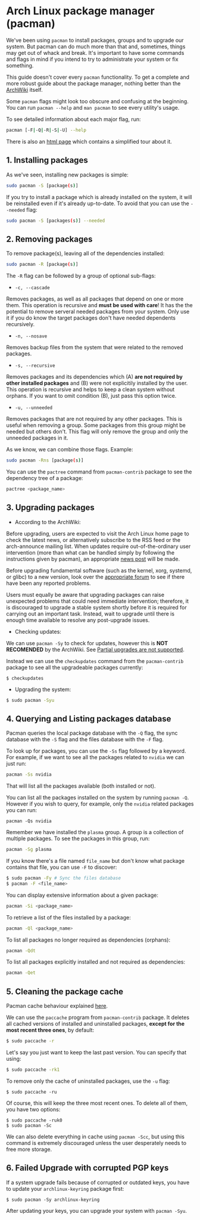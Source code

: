 # Arch Linux package manager (pacman)

We've been using `pacman` to install packages, groups and to upgrade our
system. But pacman can do much more than that and, sometimes, things may
get out of whack and break. It's important to have some commands and flags
in mind if you intend to try to administrate your system or fix something.

This guide doesn't cover every `pacman` functionality. To get a complete
and more robust guide about the package manager, nothing better than the
[ArchWiki](https://wiki.archlinux.org/title/pacman) itself.

Some `pacman` flags might look too obscure and confusing at the beginning.
You can run `pacman --help` and `man pacman` to see every utility's usage.

To see detailed information about each major flag, run:

```sh
pacman [-F|-Q|-R|-S|-U] --help
```

There is also an [html page](https://archlinux.org/pacman/pacman.8.html)
which contains a simplified tour about it.

## 1. Installing packages

As we've seen, installing new packages is simple:

```sh
sudo pacman -S [package(s)]
```

If you try to install a package which is already installed on the system, it
will be reinstalled even if it's already up-to-date. To avoid that you can use
the `--needed` flag:

```sh
sudo pacman -S [packages(s)] --needed
```

## 2. Removing packages

To remove package(s), leaving all of the dependencies installed:


```sh
sudo pacman -R [package(s)]
```

The `-R` flag can be followed by a group of optional sub-flags:

+ `-c, --cascade`

Removes packages, as well as all packages that depend on one or more them. This
operation is recursive and <strong>must be used with care</strong>! It has the
the potential to remove serveral needed packages from your system. Only use it
if you do know the target packages don't have needed dependents recursively.

+ `-n, --nosave`

Removes backup files from the system that were related to the removed packages.

+ `-s, --recursive`

Removes packages and its dependencies which (A) <strong>are not required by 
other installed packages</strong> and (B) were not explicitily installed by
the user. This operation is recursive and helps to keep a clean system
without orphans. If you want to omit condition (B), just pass this option twice.

+ `-u, --unneeded`

Removes packages that are not required by any other packages. This is useful when
removing a group. Some packages from this group might be needed but others don't.
This flag will only remove the group and only the unneeded packages in it.

As we know, we can combine those flags. Example:

```sh
sudo pacman -Rns [package(s)]
```

You can use the `pactree` command from `pacman-contrib` package to see the dependency
tree of a package:

```sh
pactree <package_name>
```

## 3. Upgrading packages

+ According to the ArchWiki:

Before upgrading, users are expected to visit the Arch Linux home page to check the
latest news, or alternatively subscribe to the RSS feed or the arch-announce mailing list.
When updates require out-of-the-ordinary user intervention (more than what can be handled
simply by following the instructions given by pacman), an appropriate
[news post](https://archlinux.org/news/) will be made.

Before upgrading fundamental software (such as the kernel, xorg, systemd, or glibc) to a
new version, look over the [appropriate forum](https://bbs.archlinux.org/) to see if there
have been any reported problems.

Users must equally be aware that upgrading packages can raise unexpected problems that could
need immediate intervention; therefore, it is discouraged to upgrade a stable system shortly
before it is required for carrying out an important task. Instead, wait to upgrade
until there is enough time available to resolve any post-upgrade issues.

+ Checking updates:

We can use `pacman -Sy` to check for updates, however this is <strong>NOT RECOMENDED</strong>
by the ArchWiki. 
See [Partial upgrades are not supported](https://wiki.archlinux.org/title/System_maintenance#Partial_upgrades_are_unsupported).

Instead we can use the `checkupdates` command from the `pacman-contrib` package to see
all the upgradeable packages currently:

```
$ checkupdates
```

+ Upgrading the system:

```sh
$ sudo pacman -Syu
```

## 4. Querying and Listing packages database

Pacman queries the local package database with the `-Q` flag, the sync database with the
`-S` flag and the files database with the `-F` flag.

To look up for packages, you can use the `-Ss` flag followed by a keyword.
For example, if we want to see all the packages related to `nvidia` we can
just run:

```sh
pacman -Ss nvidia
```

That will list all the packages available (both installed or not).

You can list all the packages installed on the system by running `pacman -Q`.
However if you wish to query, for example, only the `nvidia` related packages
you can run:

```
pacman -Qs nvidia
```

Remember we have installed the `plasma` group. A group is a collection
of multiple packages. To see the packages in this group, run:

```sh
pacman -Sg plasma
```

If you know there's a file named `file_name` but don't know what package contains
that file, you can use `-F` to discover:

```sh
$ sudo pacman -Fy # Sync the files database
$ pacman -F <file_name>
```

You can display extensive information about a given package:

```sh
pacman -Si <package_name>
```

To retrieve a list of the files installed by a package:

```sh
pacman -Ql <package_name>
```

To list all packages no longer required as dependencies (orphans):

```sh
pacman -Qdt
```

To list all packages explicitly installed and not required as dependencies:

```sh
pacman -Qet
```

## 5. Cleaning the package cache

Pacman cache behaviour explained [here](https://wiki.archlinux.org/title/pacman#Cleaning_the_package_cache).

We can use the `paccache` program from `pacman-contrib` package. It deletes all cached versions of
installed and uninstalled packages, <strong>except for the most recent three ones</strong>, by default:

```sh
$ sudo paccache -r
```

Let's say you just want to keep the last past version. You can specify that using:

```sh
$ sudo paccache -rk1
```

To remove only the cache of uninstalled packages, use the `-u` flag:

```
$ sudo paccache -ru
```

Of course, this will keep the three most recent ones. To delete all of them, you have two options:

```
$ sudo paccache -ruk0
$ sudo pacman -Sc
```

We can also delete everything in cache using `pacman -Scc`, but using this command is
extremely discouraged unless the user desperately needs to free more storage.

## 6. Failed Upgrade with corrupted PGP keys

If a system upgrade fails because of corrupted or outdated keys, you have to update your `archlinux-keyring`
package first:

```
$ sudo pacman -Sy archlinux-keyring
```

After updating your keys, you can upgrade your system with `pacman -Syu`.
